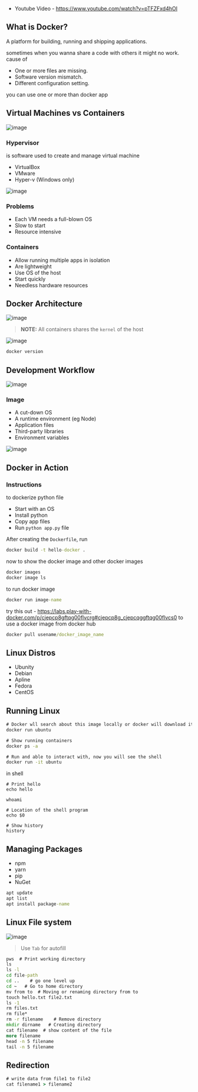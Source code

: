 * Youtube Video - https://www.youtube.com/watch?v=pTFZFxd4hOI
## What is Docker?
A platform for building, running and shipping applications.

sometimes when you wanna share a code with others it might no work. cause of 
* One or more files are missing.
* Software version mismatch.
* Different configuration setting.

you can use one or more than docker app

## Virtual Machines vs Containers
![image](https://github.com/E1250/other-support-ref/assets/24204104/956f9224-65cf-495e-a11c-9da766145e82)

### Hypervisor
is software used to create and manage virtual machine
* VirtualBox
* VMware
* Hyper-v (Windows only)

![image](https://github.com/E1250/other-support-ref/assets/24204104/01e9d7bb-1684-4ad9-8467-cf0dfe6ef588)

### Problems
* Each VM needs a full-blown OS
* Slow to start
* Resource intensive

### Containers
* Allow running multiple apps in isolation
* Are lightweight
* Use OS of the host
* Start quickly
* Needless hardware resources

## Docker Architecture
![image](https://github.com/E1250/other-support-ref/assets/24204104/354e4f30-a0db-4207-b82b-effa20a1de87)
> **NOTE:** All containers shares the `kernel` of the host

![image](https://github.com/E1250/other-support-ref/assets/24204104/cfac7919-0417-4f8a-994f-f6f5d3a89d29)
```cmd
docker version
```

## Development Workflow
![image](https://github.com/E1250/other-support-ref/assets/24204104/3e4e2163-3bc8-4876-b9d8-2e2d09ab55d3)
### Image
* A cut-down OS
* A runtime environment (eg Node)
* Application files
* Third-party libraries
* Environment variables
  
![image](https://github.com/E1250/other-support-ref/assets/24204104/2eda6ce4-896f-4890-baae-adb5862db3c9)

## Docker in Action
### Instructions
to dockerize python file 
* Start with an OS
* Install python
* Copy app files
* Run `python app.py` file

After creating the `Dockerfile`, run
```cmd
docker build -t hello-docker .
```
now to show the docker image and other docker images
```cmd
docker images
docker image ls
```
to run docker image
```cmd
docker run image-name
```
try this out - https://labs.play-with-docker.com/p/cjepcp8gftqg00flvcrg#cjepcp8g_cjepcqggftqg00flvcs0
to use a docker image from docker hub
```cmd
docker pull usename/docker_image_name
```
## Linux Distros
* Ubunity
* Debian
* Apline
* Fedora
* CentOS

## Running Linux
```cmd
# Docker wll search about this image locally or docker will download it
docker run ubuntu

# Show running containers
docker ps -a

# Run and able to interact with, now you will see the shell
docker run -it ubuntu


```
in shell
```shell
# Print hello
echo hello

whoami

# Location of the shell program
echo $0

# Show history
history
```

## Managing Packages
* npm
* yarn
* pip
* NuGet

```cmd
apt update
apt list
apt install package-name
```
## Linux File system
![image](https://github.com/E1250/other-support-ref/assets/24204104/cb642290-ce68-41c1-86d7-bd27210ef0a5)
> Use `Tab` for autofill
```cmd
pws  # Print working directory
ls
ls -l
cd file-path
cd ..    # go one level up
cd ~   # Go to home directory
mv from to  # Moving or renaming directory from to
touch hello.txt file2.txt
ls -1
rm files.txt
rm file*
rm -r filename    # Remove directory
mkdir dirname   # Creating directory
cat filename  # show content of the file
more filename
head -n 5 filename
tail -n 5 filename
```
## Redirection
```cmd
# write data from file1 to file2
cat filename1 > filename2
```

